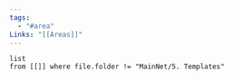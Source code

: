 ```yaml
---
tags:
  - "#area"
Links: "[[Areas]]"
---
```

```dataview
list
from [[]] where file.folder != "MainNet/5. Templates"
```

